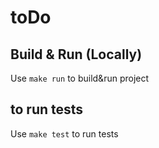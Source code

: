 # toDo

## Build & Run (Locally)

Use `make run` to build&run project

## to run tests

Use `make test` to run tests
